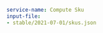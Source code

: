 ``` yaml $(tag) == 'package-compute-compute'
service-name: Compute Sku
input-file:
- stable/2021-07-01/skus.json
```
